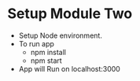 # Setup Module Two

  - Setup Node environment.
  - To run app
    - npm install
    - npm start
  - App will Run on localhost:3000
 